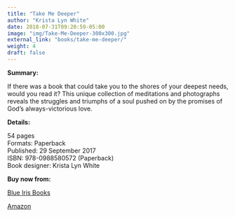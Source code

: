 ```yaml
---
title: "Take Me Deeper"
author: "Krista Lyn White"
date: 2018-07-31T09:20:59-05:00
image: "img/Take-Me-Deeper-300x300.jpg"
external_link: "books/take-me-deeper/"
weight: 4
draft: false
---
```

**Summary:**<br>

If there was a book that could take you to the shores of your deepest needs, would you read it? This unique collection of meditations and photographs reveals the struggles and triumphs of a soul pushed on by the promises of God’s always-victorious love.

**Details:**<br>

54 pages<br>
Formats: Paperback<br>
Published: 29 September 2017<br>
ISBN: 978-0988580572 (Paperback)<br>
Book designer: Krista Lyn White


**Buy now from:**<br>

[Blue Iris Books](https://blueirisbooks.bigcartel.com)<br>

[Amazon](https://www.amazon.com/dp/0988580578/)<br>
